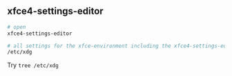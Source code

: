 ## xfce4-settings-editor

```bash
# open
xfce4-settings-editor

# all settings for the xfce-environment including the xfce4-settings-editor is found at
/etc/xdg
```
Try `tree /etc/xdg`
